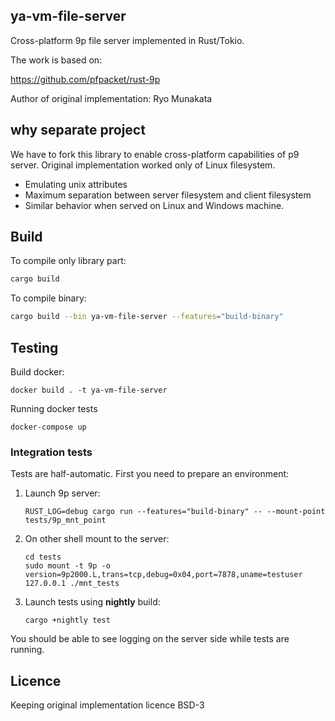 ## ya-vm-file-server

Cross-platform 9p file server implemented in Rust/Tokio.

The work is based on:

https://github.com/pfpacket/rust-9p

Author of original implementation: Ryo Munakata

## why separate project

We have to fork this library to enable cross-platform capabilities of p9 server.
Original implementation worked only of Linux filesystem.
* Emulating unix attributes
* Maximum separation between server filesystem and client filesystem
* Similar behavior when served on Linux and Windows machine.

## Build

To compile only library part:

```bash
cargo build
```

To compile binary:

```bash
cargo build --bin ya-vm-file-server --features="build-binary"
```

## Testing

Build docker:

```
docker build . -t ya-vm-file-server
```

Running docker tests

```
docker-compose up
```

### Integration tests
Tests are half-automatic. First you need to prepare an environment:
1) Launch 9p server:

   ```
   RUST_LOG=debug cargo run --features="build-binary" -- --mount-point tests/9p_mnt_point
   ```

3) On other shell mount to the server:

   ```
   cd tests
   sudo mount -t 9p -o version=9p2000.L,trans=tcp,debug=0x04,port=7878,uname=testuser 127.0.0.1 ./mnt_tests
   ```

4) Launch tests using **nightly** build:

   ```
   cargo +nightly test
   ```

You should be able to see logging on the server side while tests are running.


## Licence

Keeping original implementation licence BSD-3

